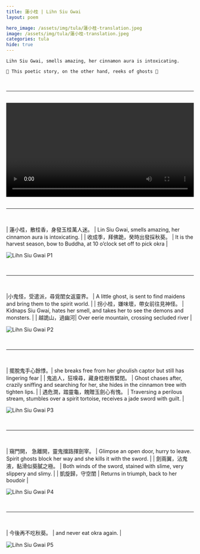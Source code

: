 ```yaml
---
title: 蓮小桂 | Lihn Siu Gwai
layout: poem

hero_image: /assets/img/tula/蓮小桂-translation.jpeg
image: /assets/img/tula/蓮小桂-translation.jpeg
categories: tula
hide: true
---
```

	Lihn Siu Gwai, smells amazing, her cinnamon aura is intoxicating.
	
	🎃 This poetic story, on the other hand, reeks of ghosts 👻


<br>
<hr>
<br>

<div class="video-content" height="100vh">
  <video
	width="100%" 
	height= auto
	max-height= "100%"
	frameborder="0" 
	controls 
	allowfullscreen>
	Your browser does not have a video player.
    <source src="/assets/video/蓮小桂-lin-siu-gwai.mp4" type="video/mp4"/>
  </video>
</div>

<br>
<hr>
<br>


| 蓮小桂，散桂香，身發玉桂萬人迷。 | Lin Siu Gwai, smells amazing, her cinnamon aura is intoxicating. |
| 收成季，拜佛跪，癸時出發採秋葵。 | It is the harvest season, bow to Buddha, at 10 o’clock set off to pick okra |

![Lihn Siu Gwai P1](/assets/img/tula/lihn-siu-gwai-p1.jpg)

<br>
<hr>
<br>

|小鬼怪，受遣派，尋覓閨女返靈界。 | A little ghost, is sent to find maidens and bring them to the spirit world. |
| 拐小桂，嫌味壞，帶女前往見神怪。 | Kidnaps Siu Gwai, hates her smell, and takes her to see the demons and monsters. |
| 越詭山，過幽河| Over eerie mountain, crossing secluded river |

![Lihn Siu Gwai P2](/assets/img/tula/lihn-siu-gwai-p2.jpg)

<br>
<hr>
<br>

| 擺脫鬼手心餘悸。| she breaks free from her ghoulish captor but still has lingering fear |
| 鬼追人，狂嗅尋，藏身桂樹唇緊閉。 | Ghost chases after, crazily sniffing and searching for her, she hides in the cinnamon tree with tighten lips. |
| 遇危澗，踏靈龜，餽贈玉劍心有愧。 | Traversing a perilous stream, stumbles over a spirit tortoise, receives a jade sword with guilt. |

![Lihn Siu Gwai P3](/assets/img/tula/lihn-siu-gwai-p3.jpg)

<br>
<hr>
<br>

| 窺門開， 急離開，靈鬼擋路揮劍宰。 | Glimpse an open door, hurry to leave. Spirit ghosts block her way and she kills it with the sword. |
| 劍兩翼，沾鬼液，黏滑似葵膩之極。 | Both winds of the sword, stained with slime, very slippery and slimy. |
| 凱旋歸，守空閨 | Returns in triumph, back to her boudoir |

![Lihn Siu Gwai P4](/assets/img/tula/lihn-siu-gwai-p4.jpg)

<br>
<hr>
<br>

| 今後再不吃秋葵。 | and never eat okra again. |

![Lihn Siu Gwai P5](/assets/img/tula/lihn-siu-gwai-p5.jpg)
